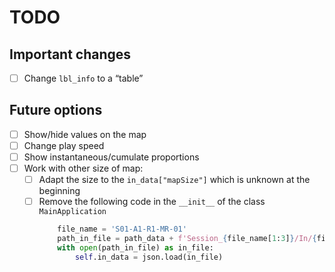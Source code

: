 # TODO

## Important changes

- [ ] Change `lbl_info` to a “table” 

## Future options
- [ ] Show/hide values on the map
- [ ] Change play speed
- [ ] Show instantaneous/cumulate proportions
- [ ] Work with other size of map:
    - [ ] Adapt the size to the `in_data["mapSize"]` which is unknown  at the beginning
    - [ ] Remove the following code in the `__init__` of the class `MainApplication`
        ```python
            file_name = 'S01-A1-R1-MR-01'
            path_in_file = path_data + f'Session_{file_name[1:3]}/In/{file_name}.json'
            with open(path_in_file) as in_file:
                self.in_data = json.load(in_file)
        ```
